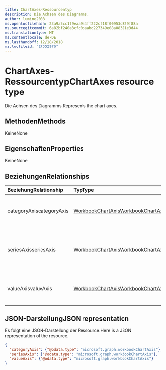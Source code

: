 ```yaml
---
title: ChartAxes-Ressourcentyp
description: Die Achsen des Diagramms.
author: lumine2008
ms.openlocfilehash: 23a9a5cc1f9eaa9a4ff222cf18f00953d829f88a
ms.sourcegitcommit: 6a82bf240a3cfc0baabd227349e08a08311e3d44
ms.translationtype: MT
ms.contentlocale: de-DE
ms.lasthandoff: 12/18/2018
ms.locfileid: "27352976"
---
```

# <a name="chartaxes-resource-type"></a><span data-ttu-id="7e44b-103">ChartAxes-Ressourcentyp</span><span class="sxs-lookup"><span data-stu-id="7e44b-103">ChartAxes resource type</span></span>

<span data-ttu-id="7e44b-104">Die Achsen des Diagramms.</span><span class="sxs-lookup"><span data-stu-id="7e44b-104">Represents the chart axes.</span></span>


## <a name="methods"></a><span data-ttu-id="7e44b-105">Methoden</span><span class="sxs-lookup"><span data-stu-id="7e44b-105">Methods</span></span>
<span data-ttu-id="7e44b-106">Keine</span><span class="sxs-lookup"><span data-stu-id="7e44b-106">None</span></span>

## <a name="properties"></a><span data-ttu-id="7e44b-107">Eigenschaften</span><span class="sxs-lookup"><span data-stu-id="7e44b-107">Properties</span></span>
<span data-ttu-id="7e44b-108">Keine</span><span class="sxs-lookup"><span data-stu-id="7e44b-108">None</span></span>

## <a name="relationships"></a><span data-ttu-id="7e44b-109">Beziehungen</span><span class="sxs-lookup"><span data-stu-id="7e44b-109">Relationships</span></span>
| <span data-ttu-id="7e44b-110">Beziehung</span><span class="sxs-lookup"><span data-stu-id="7e44b-110">Relationship</span></span> | <span data-ttu-id="7e44b-111">Typ</span><span class="sxs-lookup"><span data-stu-id="7e44b-111">Type</span></span>   |<span data-ttu-id="7e44b-112">Beschreibung</span><span class="sxs-lookup"><span data-stu-id="7e44b-112">Description</span></span>|
|:---------------|:--------|:----------|
|<span data-ttu-id="7e44b-113">categoryAxis</span><span class="sxs-lookup"><span data-stu-id="7e44b-113">categoryAxis</span></span>|[<span data-ttu-id="7e44b-114">WorkbookChartAxis</span><span class="sxs-lookup"><span data-stu-id="7e44b-114">WorkbookChartAxis</span></span>](chartaxis.md)|<span data-ttu-id="7e44b-p101">Stellt die Rubrikenachse in einem Diagramm dar. Schreibgeschützt.</span><span class="sxs-lookup"><span data-stu-id="7e44b-p101">Represents the category axis in a chart. Read-only.</span></span>|
|<span data-ttu-id="7e44b-117">seriesAxis</span><span class="sxs-lookup"><span data-stu-id="7e44b-117">seriesAxis</span></span>|[<span data-ttu-id="7e44b-118">WorkbookChartAxis</span><span class="sxs-lookup"><span data-stu-id="7e44b-118">WorkbookChartAxis</span></span>](chartaxis.md)|<span data-ttu-id="7e44b-p102">Stellt die Reihenachse eines dreidimensionalen Diagramms dar. Schreibgeschützt.</span><span class="sxs-lookup"><span data-stu-id="7e44b-p102">Represents the series axis of a 3-dimensional chart. Read-only.</span></span>|
|<span data-ttu-id="7e44b-121">valueAxis</span><span class="sxs-lookup"><span data-stu-id="7e44b-121">valueAxis</span></span>|[<span data-ttu-id="7e44b-122">WorkbookChartAxis</span><span class="sxs-lookup"><span data-stu-id="7e44b-122">WorkbookChartAxis</span></span>](chartaxis.md)|<span data-ttu-id="7e44b-p103">Stellt die Größenachse in einer Achse dar. Schreibgeschützt.</span><span class="sxs-lookup"><span data-stu-id="7e44b-p103">Represents the value axis in an axis. Read-only.</span></span>|

## <a name="json-representation"></a><span data-ttu-id="7e44b-125">JSON-Darstellung</span><span class="sxs-lookup"><span data-stu-id="7e44b-125">JSON representation</span></span>

<span data-ttu-id="7e44b-126">Es folgt eine JSON-Darstellung der Ressource.</span><span class="sxs-lookup"><span data-stu-id="7e44b-126">Here is a JSON representation of the resource.</span></span>

<!--{
  "blockType": "resource",
  "optionalProperties": [],
  "baseType": "microsoft.graph.entity",
  "@odata.type": "microsoft.graph.workbookChartAxes"
}-->

```json
{
  "categoryAxis": {"@odata.type": "microsoft.graph.workbookChartAxis"},
  "seriesAxis": {"@odata.type": "microsoft.graph.workbookChartAxis"},
  "valueAxis": {"@odata.type": "microsoft.graph.workbookChartAxis"}
}

```

<!-- uuid: 8fcb5dbc-d5aa-4681-8e31-b001d5168d79
2015-10-25 14:57:30 UTC -->
<!-- {
  "type": "#page.annotation",
  "description": "ChartAxes resource",
  "keywords": "",
  "section": "documentation",
  "tocPath": ""
}-->